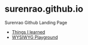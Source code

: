 # surenrao.github.io
Surenrao Github Landing Page


- [Things I learned](https://surenrao.github.io/til/)
- [WYSIWYG Playground](http://surenrao.github.io/playground/Playground/index.html)
